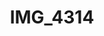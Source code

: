 ---
pid: '151'
layout: bg-photos
title: IMG_4314
filename: IMG_4376.jpg
caption: 
previous_pid: '150'
next_pid: '152'
permalink: "/photos/151.html"
---